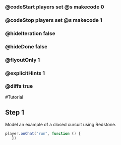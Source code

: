 ### @codeStart players set @s makecode 0
### @codeStop players set @s makecode 1

### @hideIteration false
### @hideDone false
### @flyoutOnly 1
### @explicitHints 1
### @diffs true
#Tutorial

## Step 1
Model an example of a closed curcuit using Redstone. 

```javascript
player.onChat("run", function () {
   })
```
